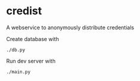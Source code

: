 # credist
A webservice to anonymously distribute credentials

Create database with

    ./db.py

Run dev server with

    ./main.py